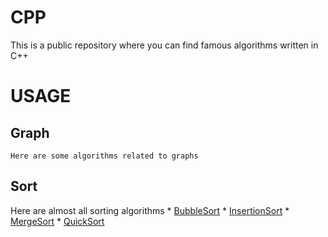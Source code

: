 # CPP

This is a public repository where you can find famous algorithms written in C++

# USAGE

  ## Graph
    Here are some algorithms related to graphs
  ## Sort
  Here are almost all sorting algorithms
    * [BubbleSort](https://github.com/MichaelKenj/CPP/blob/master/Algorythms/Sort/BubbleSort.cpp)
    * [InsertionSort](https://github.com/MichaelKenj/CPP/blob/master/Algorythms/Sort/InsertionSort.cpp)
    * [MergeSort](https://github.com/MichaelKenj/CPP/blob/master/Algorythms/Sort/MergeSort.cpp)
    * [QuickSort](https://github.com/MichaelKenj/CPP/blob/master/Algorythms/Sort/QuickSort.cpp)
    
  
  


